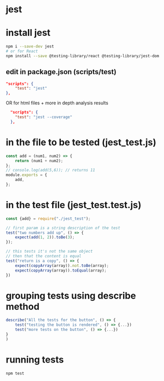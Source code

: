 # jest

# install jest
```bash
npm i --save-dev jest
# or for React
npm install --save @testing-library/react @testing-library/jest-dom
```


## edit in package.json (scripts/test)
```json
"scripts": {
    "test": "jest"
},
```
OR for html files + more in depth analysis results
```json
  "scripts": {
    "test": "jest --coverage"
  },
```

# in the file to be tested (jest_test.js)
```js
const add = (num1, num2) => {
    return (num1 + num2);
};
// console.log(add(5,6)); // returns 11
module.exports = {
    add,
};
```

# in the test file (jest_test.test.js)
```js
const {add} = require("./jest_test");

// first param is a string description of the test
test("two numbers add up", () => {
    expect(add(1, 2)).toBe(3);
});
```

```js
// this tests it's not the same object
// then that the content is equal
test("return is a copy", () => {
    expect(copyArray(array)).not.toBe(array);
    expect(copyArray(array)).toEqual(array); 
})
```

# grouping tests using describe method
```js
describe("All the tests for the button", () => {
    test("testing the button is rendered", () => {...})
    test("more tests on the button", () => {...})
}
) 
```


# running tests
```bash
npm test
```
